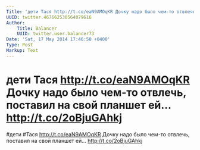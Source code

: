 ```yaml
---
Title: 'дети Тася http://t.co/eaN9AMOqKR Дочку надо было чем-то отвлечь, поставил на свой планшет ей… http://t.co/2oBjuGAhkj'
UUID: twitter.467662530564079616
Author:
    Title: Balancer
    UUID: twitter.user.balancer73
Date: 'Sat, 17 May 2014 17:46:50 +0400'
Type: Post
Markup: Text
---
```


# дети Тася http://t.co/eaN9AMOqKR Дочку надо было чем-то отвлечь, поставил на свой планшет ей… http://t.co/2oBjuGAhkj

#дети #Тася http://t.co/eaN9AMOqKR
Дочку надо было чем-то отвлечь, поставил на свой планшет ей…
http://t.co/2oBjuGAhkj